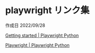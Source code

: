 # playwright リンク集

作成日 2022/09/28

[Getting started | Playwright Python](https://playwright.dev/python/docs/intro)

[Playwright | Playwright Python](https://playwright.dev/python/docs/api/class-playwright)

